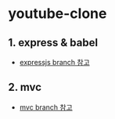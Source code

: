 # youtube-clone

## 1. express & babel
- [expressjs branch 참고](https://github.com/yoojh9/youtube-clone/tree/expressjs)

## 2. mvc
- [mvc branch 참고](https://github.com/yoojh9/youtube-clone/tree/mvc)
